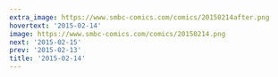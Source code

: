 ```yaml
---
extra_image: https://www.smbc-comics.com/comics/20150214after.png
hovertext: '2015-02-14'
image: https://www.smbc-comics.com/comics/20150214.png
next: '2015-02-15'
prev: '2015-02-13'
title: '2015-02-14'
---
```

